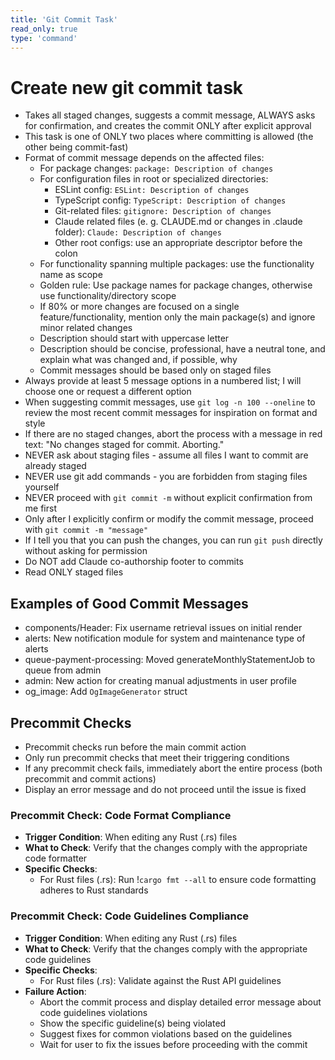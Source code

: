 ```yaml
---
title: 'Git Commit Task'
read_only: true
type: 'command'
---
```


# Create new git commit task

- Takes all staged changes, suggests a commit message, ALWAYS asks for confirmation, and creates the commit ONLY after explicit approval
- This task is one of ONLY two places where committing is allowed (the other being commit-fast)
- Format of commit message depends on the affected files:
   - For package changes: `package: Description of changes`
   - For configuration files in root or specialized directories:
      - ESLint config: `ESLint: Description of changes`
      - TypeScript config: `TypeScript: Description of changes`
      - Git-related files: `gitignore: Description of changes`
      - Claude related files (e. g. CLAUDE.md or changes in .claude folder): `Claude: Description of changes`
      - Other root configs: use an appropriate descriptor before the colon
   - For functionality spanning multiple packages: use the functionality name as scope
   - Golden rule: Use package names for package changes, otherwise use functionality/directory scope
   - If 80% or more changes are focused on a single feature/functionality, mention only the main package(s) and ignore minor related changes
   - Description should start with uppercase letter
   - Description should be concise, professional, have a neutral tone, and explain what was changed and, if possible, why
   - Commit messages should be based only on staged files
- Always provide at least 5 message options in a numbered list; I will choose one or request a different option
- When suggesting commit messages, use `git log -n 100 --oneline` to review the most recent commit messages for inspiration on format and style
- If there are no staged changes, abort the process with a message in red text: "No changes staged for commit. Aborting."
- NEVER ask about staging files - assume all files I want to commit are already staged
- NEVER use git add commands - you are forbidden from staging files yourself
- NEVER proceed with `git commit -m` without explicit confirmation from me first
- Only after I explicitly confirm or modify the commit message, proceed with `git commit -m "message"`
- If I tell you that you can push the changes, you can run `git push` directly without asking for permission
- Do NOT add Claude co-authorship footer to commits
- Read ONLY staged files

## Examples of Good Commit Messages

- components/Header: Fix username retrieval issues on initial render
- alerts: New notification module for system and maintenance type of alerts
- queue-payment-processing: Moved generateMonthlyStatementJob to queue from admin
- admin: New action for creating manual adjustments in user profile
- og_image: Add `OgImageGenerator` struct

## Precommit Checks

- Precommit checks run before the main commit action
- Only run precommit checks that meet their triggering conditions
- If any precommit check fails, immediately abort the entire process (both precommit and commit actions)
- Display an error message and do not proceed until the issue is fixed

### Precommit Check: Code Format Compliance

- **Trigger Condition**: When editing any Rust (.rs) files
- **What to Check**: Verify that the changes comply with the appropriate code formatter
- **Specific Checks**:
   - For Rust files (.rs): Run !`cargo fmt --all` to ensure code formatting adheres to Rust standards

### Precommit Check: Code Guidelines Compliance

- **Trigger Condition**: When editing any Rust (.rs) files
- **What to Check**: Verify that the changes comply with the appropriate code guidelines
- **Specific Checks**:
   - For Rust files (.rs): Validate against the Rust API guidelines
- **Failure Action**:
   - Abort the commit process and display detailed error message about code guidelines violations
   - Show the specific guideline(s) being violated
   - Suggest fixes for common violations based on the guidelines
   - Wait for user to fix the issues before proceeding with the commit
